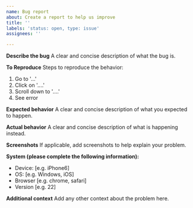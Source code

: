 ```yaml
---
name: Bug report
about: Create a report to help us improve
title: ''
labels: 'status: open, type: issue'
assignees: ''

---
```


**Describe the bug**
A clear and concise description of what the bug is.

**To Reproduce**
Steps to reproduce the behavior:
1. Go to '...'
2. Click on '....'
3. Scroll down to '....'
4. See error

**Expected behavior**
A clear and concise description of what you expected to happen.

**Actual behavior**
A clear and concise description of what is happening instead.

**Screenshots**
If applicable, add screenshots to help explain your problem.

**System (please complete the following information):**
 - Device: [e.g. iPhone6]
 - OS: [e.g. Windows, iOS]
 - Browser [e.g. chrome, safari]
 - Version [e.g. 22]

**Additional context**
Add any other context about the problem here.
